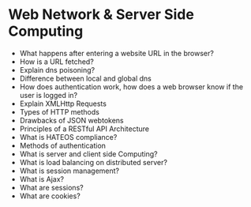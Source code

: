 # Web Network & Server Side Computing

* What happens after entering a website URL in the browser?
* How is a URL fetched?
* Explain dns poisoning?
* Difference between local and global dns
* How does authentication work, how does a web browser know if the user is logged in?
* Explain XMLHttp Requests
* Types of HTTP methods
* Drawbacks of JSON webtokens
* Principles of a RESTful API Architecture
* What is HATEOS compliance?
* Methods of authentication
* What is server and client side Computing?
* What is load balancing on distributed server?
* What is session management?
* What is Ajax?
* What are sessions?
* What are cookies?

